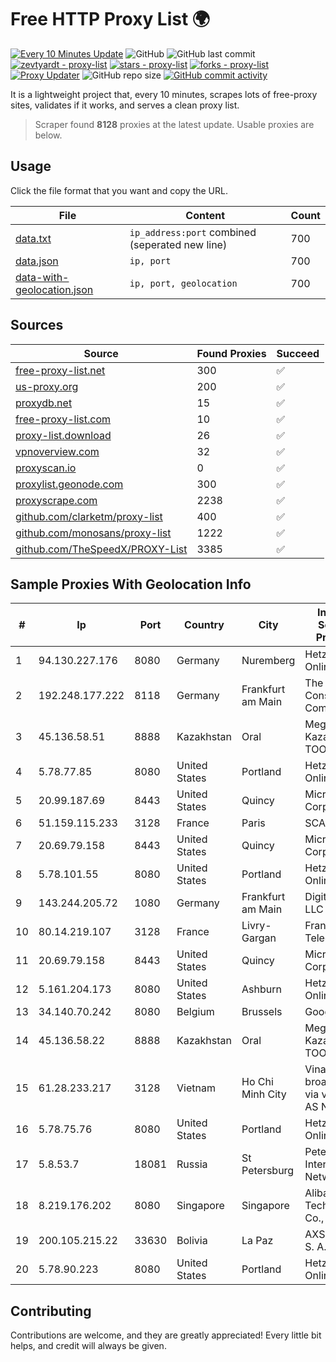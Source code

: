 
# Free HTTP Proxy List 🌍

[![Every 10 Minutes Update](https://github.com/mertguvencli/http-proxy-list/actions/workflows/main.yml/badge.svg?branch=main)](https://github.com/mertguvencli/http-proxy-list/actions/workflows/main.yml)
![GitHub](https://img.shields.io/github/license/mertguvencli/http-proxy-list)
![GitHub last commit](https://img.shields.io/github/last-commit/mertguvencli/http-proxy-list)
[![zevtyardt - proxy-list](https://img.shields.io/static/v1?label=zevtyardt&message=proxy-list&color=blue&logo=github)](https://github.com/zevtyardt/proxy-list "Go to GitHub repo")
[![stars - proxy-list](https://img.shields.io/github/stars/zevtyardt/proxy-list?style=social)](https://github.com/zevtyardt/proxy-list)
[![forks - proxy-list](https://img.shields.io/github/forks/zevtyardt/proxy-list?style=social)](https://github.com/zevtyardt/proxy-list)
[![Proxy Updater](https://github.com/zevtyardt/proxy-list/workflows/Proxy%20Updater/badge.svg)](https://github.com/zevtyardt/proxy-list/actions?query=workflow:"Proxy+Updater")
![GitHub repo size](https://img.shields.io/github/repo-size/zevtyardt/proxy-list)
[![GitHub commit activity](https://img.shields.io/github/commit-activity/m/zevtyardt/proxy-list?logo=commits)](https://github.com/zevtyardt/proxy-list/commits/main)

It is a lightweight project that, every 10 minutes, scrapes lots of free-proxy sites, validates if it works, and serves a clean proxy list.

> Scraper found **8128** proxies at the latest update. Usable proxies are below.

## Usage

Click the file format that you want and copy the URL.

|File|Content|Count|
|----|-------|-----|
|[data.txt](https://raw.githubusercontent.com/mertguvencli/http-proxy-list/main/proxy-list/data.txt)|`ip_address:port` combined (seperated new line)|700|
|[data.json](https://raw.githubusercontent.com/mertguvencli/http-proxy-list/main/proxy-list/data.json)|`ip, port`|700|
|[data-with-geolocation.json](https://raw.githubusercontent.com/mertguvencli/http-proxy-list/main/proxy-list/data-with-geolocation.json)|`ip, port, geolocation`|700|

## Sources

|Source|Found Proxies|Succeed|
|------|-------------|-------|
|[free-proxy-list.net](https://free-proxy-list.net)|300|✅|
|[us-proxy.org](https://www.us-proxy.org)|200|✅|
|[proxydb.net](http://proxydb.net)|15|✅|
|[free-proxy-list.com](https://free-proxy-list.com/?page=&port=&type%5B%5D=http&type%5B%5D=https&up_time=0&search=Search)|10|✅|
|[proxy-list.download](https://www.proxy-list.download/HTTP)|26|✅|
|[vpnoverview.com](https://vpnoverview.com/privacy/anonymous-browsing/free-proxy-servers)|32|✅|
|[proxyscan.io](https://www.proxyscan.io)|0|✅|
|[proxylist.geonode.com](https://proxylist.geonode.com/api/proxy-list?limit=300&page=1&sort_by=lastChecked&sort_type=desc&protocols=http,https)|300|✅|
|[proxyscrape.com](https://api.proxyscrape.com/v2/?request=displayproxies&protocol=http&timeout=10000&country=all&ssl=all&anonymity=all)|2238|✅|
|[github.com/clarketm/proxy-list](https://raw.githubusercontent.com/clarketm/proxy-list/master/proxy-list-raw.txt)|400|✅|
|[github.com/monosans/proxy-list](https://raw.githubusercontent.com/monosans/proxy-list/main/proxies/http.txt)|1222|✅|
|[github.com/TheSpeedX/PROXY-List](https://raw.githubusercontent.com/TheSpeedX/PROXY-List/master/http.txt)|3385|✅|


## Sample Proxies With Geolocation Info

|#|Ip|Port|Country|City|Internet Service Provider|
|-|--|----|-------|----|-------------------------|
|1|94.130.227.176|8080|Germany|Nuremberg|Hetzner Online GmbH|
|2|192.248.177.222|8118|Germany|Frankfurt am Main|The Constant Company|
|3|45.136.58.51|8888|Kazakhstan|Oral|Megahost Kazakhstan TOO|
|4|5.78.77.85|8080|United States|Portland|Hetzner Online GmbH|
|5|20.99.187.69|8443|United States|Quincy|Microsoft Corporation|
|6|51.159.115.233|3128|France|Paris|SCALEWAY|
|7|20.69.79.158|8443|United States|Quincy|Microsoft Corporation|
|8|5.78.101.55|8080|United States|Portland|Hetzner Online GmbH|
|9|143.244.205.72|1080|Germany|Frankfurt am Main|DigitalOcean, LLC|
|10|80.14.219.107|3128|France|Livry-Gargan|France Telecom|
|11|20.69.79.158|8443|United States|Quincy|Microsoft Corporation|
|12|5.161.204.173|8080|United States|Ashburn|Hetzner Online GmbH|
|13|34.140.70.242|8080|Belgium|Brussels|Google LLC|
|14|45.136.58.22|8888|Kazakhstan|Oral|Megahost Kazakhstan TOO|
|15|61.28.233.217|3128|Vietnam|Ho Chi Minh City|Vinadata broadcast via vinagame AS Number|
|16|5.78.75.76|8080|United States|Portland|Hetzner Online GmbH|
|17|5.8.53.7|18081|Russia|St Petersburg|Petersburg Internet Network ltd|
|18|8.219.176.202|8080|Singapore|Singapore|Alibaba (US) Technology Co., Ltd.|
|19|200.105.215.22|33630|Bolivia|La Paz|AXS Bolivia S. A.|
|20|5.78.90.223|8080|United States|Portland|Hetzner Online GmbH|



## Contributing

Contributions are welcome, and they are greatly appreciated! Every
little bit helps, and credit will always be given.

